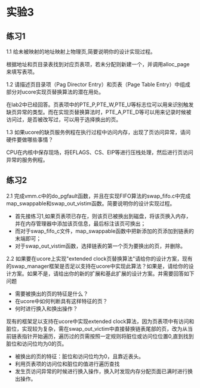 实验3
====

练习1
----
1.1 给未被映射的地址映射上物理页,简要说明你的设计实现过程。

根据地址和页目录表找到对应页表项，若未分配则新建一个，并调用alloc_page来填写表项。


1.2 请描述页目录项（Pag Director Entry）和页表（Page Table Entry）中组成部分对ucore实现页替换算法的潜在用处。

在lab2中已经回答。页表项中的PTE_P,PTE_W,PTE_U等标志位可以用来识别触发缺页异常的类型。而在实现页替换算法时，PTE_A,PTE_D等可以用来记录时候被访问过，是否被改写过，可以用于选择换出的页。

1.3 如果ucore的缺页服务例程在执行过程中访问内存，出现了页访问异常，请问硬件要做哪些事情？

CPU在内核中保存现场，将EFLAGS、CS、EIP等进行压栈处理，然后进行页访问异常的服务例程。

练习2
----

2.1 完成vmm.c中的do_pgfault函数，并且在实现FIFO算法的swap_fifo.c中完成map_swappable和swap_out_vistim函数。简要说明你的设计实现过程。

- 首先接练习1,如果页表项已存在，则该页已被换出到磁盘，将该页换入内存，并在内存管理器中添加该页信息，最后标注该页可换出；
- 而对于swap_fifo_c文件，map_swappable函数中把新添加的页添加到链表的末端即可；
- 对于swap_out_vistim函数，选择链表的第一个页为要换出的页，并删除。

2.2 如果要在ucore上实现"extended clock页替换算法"请给你的设计方案，现有的swap_manager框架是否足以支持在ucore中实现此算法？如果是，请给你的设计方案。如果不是，请给出你的新的扩展和基此扩展的设计方案。并需要回答如下问题

- 需要被换出的页的特征是什么？
- 在ucore中如何判断具有这样特征的页？
- 何时进行换入和换出操作？

现有的框架足以支持在ucore中实现extended clock算法，因为页表项中有访问和脏位，实现较为复杂，需在swap_out_victim中直接替换链表尾部的页，改为从当前链表指针开始遍历，遍历过的页需按照一定规则将脏位或访问位位置0,直到找到脏位和访问位均为0的页。

- 被换出的页的特征：脏位和访问位均为0，且靠近表头。
- 利用页表项的访问位和脏位的值进行遍历查找
- 发生页访问异常的时候进行换入操作，换入时发现内存分配页面已满时进行换出操作。

